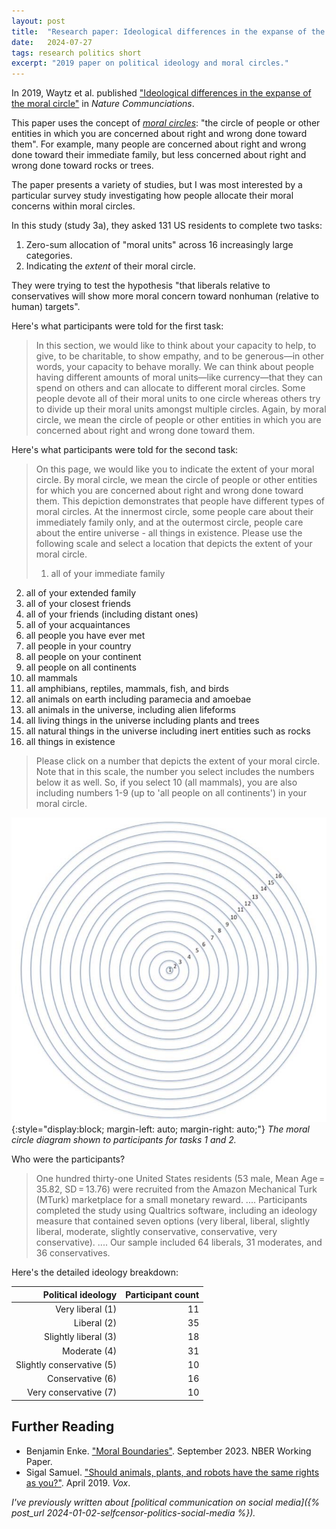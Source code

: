 ```yaml
---
layout: post
title:  "Research paper: Ideological differences in the expanse of the moral circle"
date:   2024-07-27
tags: research politics short
excerpt: "2019 paper on political ideology and moral circles."
---
```


In 2019, Waytz et al. published ["Ideological differences in the expanse of the moral circle"](https://www.nature.com/articles/s41467-019-12227-0) in _Nature Communciations_.

This paper uses the concept of [_moral circles_](https://www.npr.org/sections/13.7/2016/11/15/501972594/expanding-the-circle-of-moral-concern): "the circle of people or other entities in which you are concerned about right and wrong done toward them". For example, many people are concerned about right and wrong done toward their immediate family, but less concerned about right and wrong done toward rocks or trees.

The paper presents a variety of studies, but I was most interested by a particular survey study investigating how people allocate their moral concerns within moral circles.

In this study (study 3a), they asked 131 US residents to complete two tasks:

1. Zero-sum allocation of "moral units" across 16 increasingly large categories.
2. Indicating the _extent_ of their moral circle.

They were trying to test the hypothesis "that liberals relative to conservatives will show more moral concern toward nonhuman (relative to human) targets".

Here's what participants were told for the first task:

>In this section, we would like to think about your capacity to help, to give, to be charitable, to show empathy, and to be generous—in other words, your capacity to behave morally. We can think about people having different amounts of moral units—like currency—that they can spend on others and can allocate to different moral circles. Some people devote all of their moral units to one circle whereas others try to divide up their moral units amongst multiple circles. Again, by moral circle, we mean the circle of people or other entities in which you are concerned about right and wrong done toward them.

Here's what participants were told for the second task:

>On this page, we would like you to indicate the extent of your moral circle. By moral circle, we mean the circle of people or other entities for which you are concerned about right and wrong done toward them. This depiction demonstrates that people have different types of moral circles. At the innermost circle, some people care about their immediately family only, and at the outermost circle, people care about the entire universe - all things in existence. Please use the following scale and select a location that depicts the extent of your moral circle.
>
> 1. all of your immediate family
 2. all of your extended family
 3. all of your closest friends
 4. all of your friends (including distant ones)
 5. all of your acquaintances
 6. all people you have ever met
 7. all people in your country
 8. all people on your continent
 9. all people on all continents
 10. all mammals
 11. all amphibians, reptiles, mammals, fish, and birds
 12. all animals on earth including paramecia and amoebae
 13. all animals in the universe, including alien lifeforms
 14. all living things in the universe including plants and trees
 15. all natural things in the universe including inert entities such as rocks
 16. all things in existence
>
>Please click on a number that depicts the extent of your moral circle. Note that in this scale, the number you select includes the numbers below it as well. So, if you select 10 (all mammals), you are also including numbers 1-9 (up to 'all people on all continents') in your moral circle.

![16 concentric circles within consistently increasing radii.](/images/waytz_2019_moral_circle.png){:style="display:block; margin-left: auto; margin-right: auto;"}
*The moral circle diagram shown to participants for tasks 1 and 2.*


Who were the participants?

>One hundred thirty-one United States residents (53 male, Mean Age = 35.82, SD = 13.76) were recruited from the Amazon Mechanical Turk (MTurk) marketplace for a small monetary reward. .... Participants completed the study using Qualtrics software, including an ideology measure that contained seven options (very liberal, liberal, slightly liberal, moderate, slightly conservative, conservative, very conservative). .... Our sample included 64 liberals, 31 moderates, and 36 conservatives.

Here's the detailed ideology breakdown:

|   Political ideology | Participant count |
|---------------------:|--------:|
| Very liberal (1) |      11 |
| Liberal (2) |      35 |
| Slightly liberal (3) |      18 |
| Moderate (4) |      31 |
| Slightly conservative (5) |      10 |
| Conservative (6) |      16 |
| Very conservative (7) |      10 |


## Further Reading

- Benjamin Enke. ["Moral Boundaries"](https://www.nber.org/papers/w31701). September 2023. NBER Working Paper.
- Sigal Samuel. ["Should animals, plants, and robots have the same rights as you?"](https://www.vox.com/future-perfect/2019/4/4/18285986/robot-animal-nature-expanding-moral-circle-peter-singer). April 2019. _Vox_.

_I've previously written about [political communication on social media]({% post_url 2024-01-02-selfcensor-politics-social-media %})._
